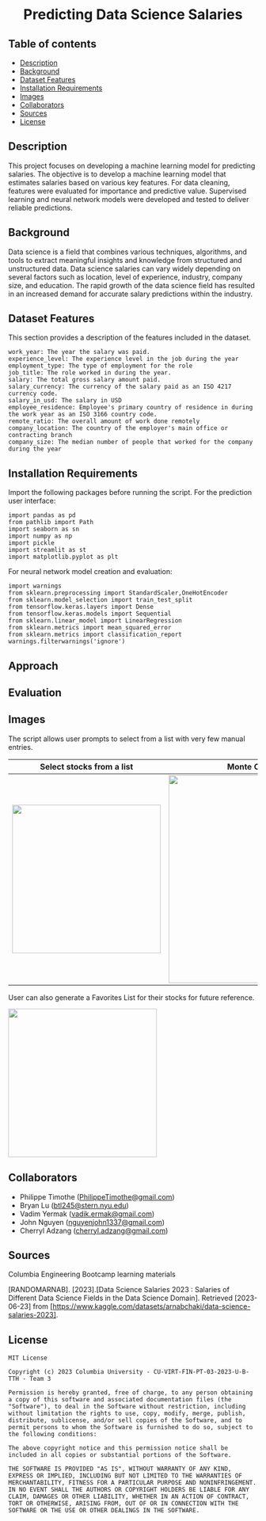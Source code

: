 <h1 align="center">Predicting Data Science Salaries</h1>

## Table of contents

- [Description](#description)
- [Background](#background)
- [Dataset Features](#dataset_features)
- [Installation Requirements](#installation-requirements)
- [Images](#images)
- [Collaborators](#collaborators)
- [Sources](#sources)
- [License](#license)

## Description
This project focuses on developing a machine learning model for predicting salaries. The objective is to develop a machine learning model that  estimates salaries based on various key features. For data cleaning, features were evaluated for importance and predictive value. Supervised learning and neural network models were developed and tested to deliver reliable predictions.

## Background
Data science is a field that combines various techniques, algorithms, and tools to extract meaningful insights and knowledge from structured and unstructured data. Data science salaries can vary widely depending on several factors such as location, level of experience, industry, company size, and education. The rapid growth of the data science field has resulted in an increased demand for accurate salary predictions within the industry.

## Dataset Features
This section provides a description of the features included in the dataset.
```
work_year: The year the salary was paid.
experience_level: The experience level in the job during the year
employment_type: The type of employment for the role
job_title: The role worked in during the year.
salary: The total gross salary amount paid.
salary_currency: The currency of the salary paid as an ISO 4217 currency code.
salary_in_usd: The salary in USD
employee_residence: Employee's primary country of residence in during the work year as an ISO 3166 country code.
remote_ratio: The overall amount of work done remotely
company_location: The country of the employer's main office or contracting branch
company_size: The median number of people that worked for the company during the year
```

## Installation Requirements
Import the following packages before running the script. For the prediction user interface:
```
import pandas as pd
from pathlib import Path
import seaborn as sn
import numpy as np
import pickle
import streamlit as st
import matplotlib.pyplot as plt
```
For neural network model creation and evaluation:
```
import warnings
from sklearn.preprocessing import StandardScaler,OneHotEncoder
from sklearn.model_selection import train_test_split
from tensorflow.keras.layers import Dense
from tensorflow.keras.models import Sequential
from sklearn.linear_model import LinearRegression
from sklearn.metrics import mean_squared_error
from sklearn.metrics import classification_report
warnings.filterwarnings('ignore')
```
## Approach

## Evaluation

## Images
The script allows user prompts to select from a list with very few manual entries.

| Select stocks from a list| Monte Carlo Simulation |
| :-----------------:| :-----------------:|
| <img src = "https://github.com/VadimYermak/Project-1/blob/main/Images/Stocks%20List.png" width="300">| <img src = "https://github.com/VadimYermak/Project-1/blob/main/Images/Monte%20Carlo%20Simulation.png" width="420"> |

User can also generate a Favorites List for their stocks for future reference.

<img src = "https://github.com/VadimYermak/Project-1/blob/main/Images/Favorites%20List.png" width="300">

## Collaborators
+ Philippe Timothe (PhilippeTimothe@gmail.com)
+ Bryan Lu (btl245@stern.nyu.edu)
+ Vadim Yermak (vadik.ermak@gmail.com)
+ John Nguyen (nguyenjohn1337@gmail.com)
+ Cherryl Adzang (cherryl.adzang@gmail.com)

## Sources
Columbia Engineering Bootcamp learning materials

[RANDOMARNAB]. [2023].[Data Science Salaries 2023 : Salaries of Different Data Science Fields in the Data Science Domain]. Retrieved [2023-06-23] from [https://www.kaggle.com/datasets/arnabchaki/data-science-salaries-2023].

## License

    MIT License

    Copyright (c) 2023 Columbia University - CU-VIRT-FIN-PT-03-2023-U-B-TTH - Team 3

    Permission is hereby granted, free of charge, to any person obtaining a copy of this software and associated documentation files (the "Software"), to deal in the Software without restriction, including without limitation the rights to use, copy, modify, merge, publish, distribute, sublicense, and/or sell copies of the Software, and to permit persons to whom the Software is furnished to do so, subject to the following conditions:

    The above copyright notice and this permission notice shall be included in all copies or substantial portions of the Software.

    THE SOFTWARE IS PROVIDED "AS IS", WITHOUT WARRANTY OF ANY KIND, EXPRESS OR IMPLIED, INCLUDING BUT NOT LIMITED TO THE WARRANTIES OF MERCHANTABILITY, FITNESS FOR A PARTICULAR PURPOSE AND NONINFRINGEMENT. IN NO EVENT SHALL THE AUTHORS OR COPYRIGHT HOLDERS BE LIABLE FOR ANY CLAIM, DAMAGES OR OTHER LIABILITY, WHETHER IN AN ACTION OF CONTRACT, TORT OR OTHERWISE, ARISING FROM, OUT OF OR IN CONNECTION WITH THE SOFTWARE OR THE USE OR OTHER DEALINGS IN THE SOFTWARE.
